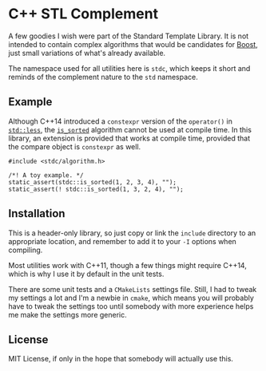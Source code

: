 # C++ STL Complement
A few goodies I wish were part of the Standard Template Library. It is not
intended to contain complex algorithms that would be candidates for
[Boost](http://www.boost.org/), just small variations of what's already
available.

The namespace used for all utilities here is `stdc`, which keeps it short and
reminds of the complement nature to the `std` namespace.

## Example
Although C++14 introduced a `constexpr` version of the `operator()` in
[`std::less`](http://en.cppreference.com/w/cpp/utility/functional/less), the
[`is_sorted`](http://en.cppreference.com/w/cpp/algorithm/is_sorted) algorithm
cannot be used at compile time. In this library, an extension is provided that
works at compile time, provided that the compare object is `constexpr` as well.

```
#include <stdc/algorithm.h>

/*! A toy example. */
static_assert(stdc::is_sorted(1, 2, 3, 4), "");
static_assert(! stdc::is_sorted(1, 3, 2, 4), "");
```

## Installation
This is a header-only library, so just copy or link the `include` directory to
an appropriate location, and remember to add it to your `-I` options when
compiling.

Most utilities work with C++11, though a few things might require C++14, which
is why I use it by default in the unit tests.

There are some unit tests and a `CMakeLists` settings file. Still, I had to
tweak my settings a lot and I'm a newbie in `cmake`, which means you will
probably have to tweak the settings too until somebody with more experience
helps me make the settings more generic.

## License
MIT License, if only in the hope that somebody will actually use this.
